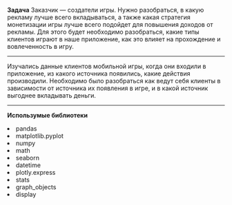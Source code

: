 **Задача**
Заказчик — создатели игры. Нужно разобраться, в какую рекламу лучше всего вкладываться, а также какая стратегия монетизации игры лучше всего подойдет для повышения доходов от рекламы. Для этого будет необходимо разобраться, какие типы клиентов играют в наше приложение, как это влияет на прохождение и вовлеченность в игру.
***
Изучались данные клиентов мобильной игры, когда они входили в приложение, из какого источника появились, какие действия производили. 
Необходимо было разобраться как ведут себя клиенты в зависимости от источника их появления в игре, и в какой источник выгоднее вкладывать деньги.
***
**Использумые библиотеки** 
<li>pandas <li>matplotlib.pyplot  <li>numpy <li>math <li>seaborn <li>datetime <li>plotly.express <li>stats <li>graph_objects <li>display
